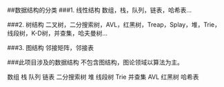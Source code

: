 ##数据结构的分类
###1. 线性结构
数组，栈，队列，链表，哈希表...

###2. 树结构
二叉树，二分搜索树，AVL，红黑树，Treap，Splay，堆，Trie，线段树，K-D树，并查集，哈夫曼树...

###3. 图结构
邻接矩阵，邻接表

###此项目涉及的数据结构
不包含图结构，图论领域以算法为主。

数组 栈 队列 链表
二分搜索树 堆 线段树 Trie
并查集 AVL 红黑树 哈希表